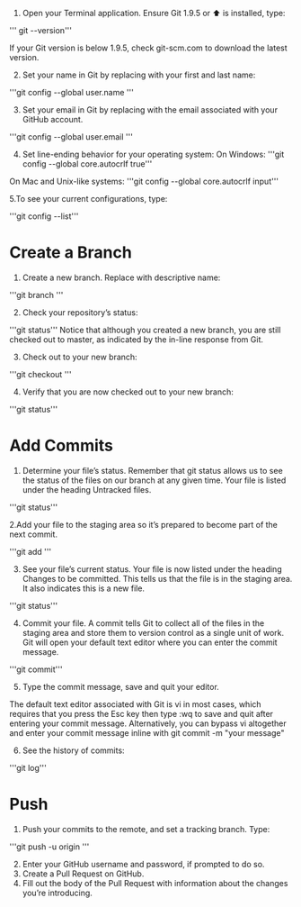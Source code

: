 1. Open your Terminal application.
Ensure Git 1.9.5 or :arrow_up: is installed, type:

 ''' git --version'''

If your Git version is below 1.9.5, check git-scm.com to download the latest version.

2. Set your name in Git by replacing <YOUR NAME> with your first and last name:

 '''git config --global user.name <YOUR NAME>'''

3. Set your email in Git by replacing <EMAIL> with the email associated with your GitHub account.

 '''git config --global user.email <EMAIL>'''

4. Set line-ending behavior for your operating system:
On Windows:
'''git config --global core.autocrlf true'''

On Mac and Unix-like systems:
'''git config --global core.autocrlf input'''

5.To see your current configurations, type:

 '''git config --list'''


# Create a Branch

1. Create a new branch. Replace <BRANCH-NAME> with descriptive name:

 '''git branch <BRANCH-NAME>'''

2. Check your repository’s status:

 '''git status'''
Notice that although you created a new branch, you are still checked out to master, as indicated by the in-line response from Git.

3. Check out to your new branch:

 '''git checkout <BRANCH-NAME>'''

4. Verify that you are now checked out to your new branch:

 '''git status'''


 # Add Commits

 1. Determine your file’s status. Remember that git status allows us to see the status of the files on our branch at any given time. Your file is listed under the heading Untracked files.

 '''git status'''

2.Add your file to the staging area so it’s prepared to become part of the next commit.

 '''git add <FILE-NAME>'''

3. See your file’s current status. Your file is now listed under the heading Changes to be committed. This tells us that the file is in the staging area. It also indicates this is a new file.

 '''git status'''

4. Commit your file. A commit tells Git to collect all of the files in the staging area and store them to version control as a single unit of work. Git will open your default text editor where you can enter the commit message.

 '''git commit'''

5. Type the commit message, save and quit your editor.

The default text editor associated with Git is vi in most cases, which requires that you press the Esc key then type :wq to save and quit after entering your commit message.
Alternatively, you can bypass vi altogether and enter your commit message inline with git commit -m "your message"

6. See the history of commits:

 '''git log'''

# Push

1. Push your commits to the remote, and set a tracking branch. Type:

 '''git push -u origin <BRANCH-NAME>'''

2. Enter your GitHub username and password, if prompted to do so.
3. Create a Pull Request on GitHub.
4. Fill out the body of the Pull Request with information about the changes you’re introducing.
